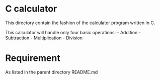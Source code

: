 # C calculator
This directory contain the fashion of the calculator program written in C.

This calculator will handle only four basic operations:
        - Addition
        - Subtraction
        - Multiplication
        - Division

# Requirement
As listed in the parent directory README.md

